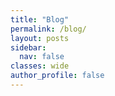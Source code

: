 ```yaml
---
title: "Blog"
permalink: /blog/
layout: posts
sidebar:
  nav: false
classes: wide
author_profile: false
---
```

